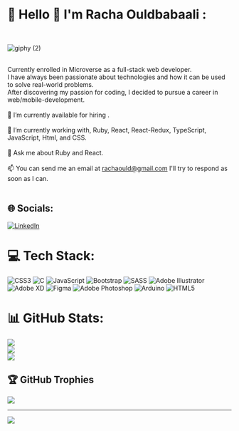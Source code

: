 # 💫 Hello 👋 I'm Racha Ouldbabaali :
<br>

![giphy (2)](https://user-images.githubusercontent.com/33148222/229833299-9dbe9692-0e6e-4248-bc37-79210b80cabd.gif)

<br> Currently enrolled in Microverse as a full-stack web developer.<br> I have always been passionate about technologies and how it can be used to solve real-world problems.<br> After discovering my passion for coding, I decided to pursue a career in web/mobile-development.<br><br>🌱 I’m currently available for hiring .<br><br>🔭 I’m currently working with, Ruby, React, React-Redux, TypeScript, JavaScript, Html, and CSS.<br><br>💬 Ask me about Ruby and React.<br><br>📫 You can send me an email at rachaould@gmail.com I'll try to respond as soon as I can.<br><br>


## 🌐 Socials:
[![LinkedIn](https://img.shields.io/badge/LinkedIn-%230077B5.svg?logo=linkedin&logoColor=white)](https://linkedin.com/in/@racha-ouldbabaali) 

# 💻 Tech Stack:
![CSS3](https://img.shields.io/badge/css3-%231572B6.svg?style=for-the-badge&logo=css3&logoColor=white) ![C](https://img.shields.io/badge/c-%2300599C.svg?style=for-the-badge&logo=c&logoColor=white) ![JavaScript](https://img.shields.io/badge/javascript-%23323330.svg?style=for-the-badge&logo=javascript&logoColor=%23F7DF1E) ![Bootstrap](https://img.shields.io/badge/bootstrap-%23563D7C.svg?style=for-the-badge&logo=bootstrap&logoColor=white) ![SASS](https://img.shields.io/badge/SASS-hotpink.svg?style=for-the-badge&logo=SASS&logoColor=white) ![Adobe Illustrator](https://img.shields.io/badge/adobeillustrator-%23FF9A00.svg?style=for-the-badge&logo=adobeillustrator&logoColor=white) ![Adobe XD](https://img.shields.io/badge/Adobe%20XD-470137?style=for-the-badge&logo=Adobe%20XD&logoColor=#FF61F6) 	![Figma](https://img.shields.io/badge/figma-%23F24E1E.svg?style=for-the-badge&logo=figma&logoColor=white) ![Adobe Photoshop](https://img.shields.io/badge/adobephotoshop-%2331A8FF.svg?style=for-the-badge&logo=adobephotoshop&logoColor=white) ![Arduino](https://img.shields.io/badge/-Arduino-00979D?style=for-the-badge&logo=Arduino&logoColor=white) ![HTML5](https://img.shields.io/badge/html5-%23E34F26.svg?style=for-the-badge&logo=html5&logoColor=white)
# 📊 GitHub Stats:
![](https://github-readme-stats.vercel.app/api?username=rachaouldbabaali&theme=radical&hide_border=false&include_all_commits=true&count_private=true)<br/>
![](https://github-readme-streak-stats.herokuapp.com/?user=rachaouldbabaali&theme=radical&hide_border=false)<br/>
![](https://github-readme-stats.vercel.app/api/top-langs/?username=rachaouldbabaali&theme=radical&hide_border=false&include_all_commits=true&count_private=true&layout=compact)

## 🏆 GitHub Trophies
![](https://github-profile-trophy.vercel.app/?username=rachaouldbabaali&theme=radical&no-frame=false&no-bg=true&margin-w=4)


---
[![](https://visitcount.itsvg.in/api?id=rachaouldbabaali&icon=1&color=0)](https://visitcount.itsvg.in)

<!-- Proudly created with GPRM ( https://gprm.itsvg.in ) -->
